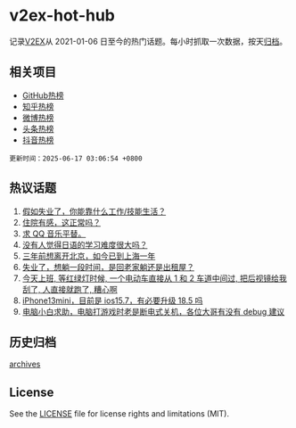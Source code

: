 # v2ex-hot-hub

 记录[V2EX](https://www.v2ex.com/)从 2021-01-06 日至今的热门话题。每小时抓取一次数据，按天[归档](archives)。
 
 ## 相关项目

- [GitHub热榜](https://github.com/it985/github-hot-hub)
- [知乎热榜](https://github.com/it985/zhihu-hot-hub)
- [微博热榜](https://github.com/it985/weibo-hot-hub)
- [头条热榜](https://github.com/it985/toutiao-hot-hub)
- [抖音热榜](https://github.com/it985/douyin-hot-hub)


 `更新时间：2025-06-17 03:06:54 +0800`

## 热议话题

1. [假如失业了，你能靠什么工作/技能生活？](https://www.v2ex.com/t/1138766)
1. [住院有感，这正常吗？](https://www.v2ex.com/t/1138840)
1. [求 QQ 音乐平替。](https://www.v2ex.com/t/1138748)
1. [没有人觉得日语的学习难度很大吗？](https://www.v2ex.com/t/1138764)
1. [三年前想离开北京，如今已到上海一年](https://www.v2ex.com/t/1138803)
1. [失业了，想躺一段时间，是回老家躺还是出租屋？](https://www.v2ex.com/t/1138770)
1. [今天上班, 等红绿灯时候, 一个电动车直接从 1 和 2 车道中间过, 把后视镜给我刮了, 人直接就跑了, 糟心啊](https://www.v2ex.com/t/1138749)
1. [iPhone13mini，目前是 ios15.7，有必要升级 18.5 吗](https://www.v2ex.com/t/1138776)
1. [电脑小白求助，电脑打游戏时老是断电式关机，各位大哥有没有 debug 建议](https://www.v2ex.com/t/1138851)

## 历史归档

[archives](archives)

## License

See the [LICENSE](LICENSE) file for license rights and limitations (MIT).
